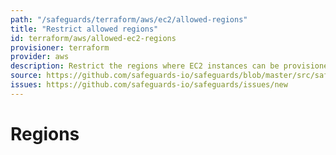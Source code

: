 ```yaml
---
path: "/safeguards/terraform/aws/ec2/allowed-regions"
title: "Restrict allowed regions"
id: terraform/aws/allowed-ec2-regions
provisioner: terraform
provider: aws
description: Restrict the regions where EC2 instances can be provisioned.
source: https://github.com/safeguards-io/safeguards/blob/master/src/safeguards/terraform/aws/allowed-ec2-availability-zones.js
issues: https://github.com/safeguards-io/safeguards/issues/new
---
```


# Regions
